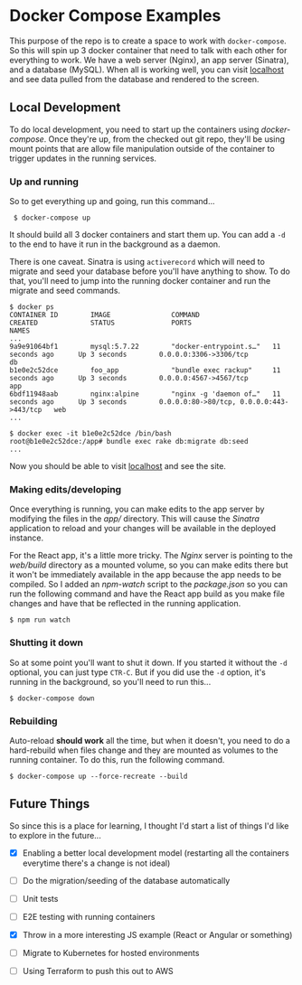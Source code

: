 # Docker Compose Examples

This purpose of the repo is to create a space to work with `docker-compose`. So this will spin up 3 docker container that need to talk with each other for everything to work. We have a web server (Nginx), an app server (Sinatra), and a database (MySQL). When all is working well, you can visit [localhost](http://localhost) and see data pulled from the database and rendered to the screen.

## Local Development

To do local development, you need to start up the containers using *docker-compose*. Once they're up, from the checked out git repo, they'll be using mount points that are allow file manipulation outside of the container to trigger updates in the running services.

### Up and running

So to get everything up and going, run this command...

```
 $ docker-compose up 
```

It should build all 3 docker containers and start them up. You can add a `-d` to the end to have it run in the background as a daemon.

There is one caveat. Sinatra is using `activerecord` which will need to migrate and seed your database before you'll have anything to show. To do that, you'll need to jump into the running docker container and run the migrate and seed commands.

```
$ docker ps
CONTAINER ID        IMAGE               COMMAND                  CREATED             STATUS              PORTS                                      NAMES
...
9a9e91064bf1        mysql:5.7.22        "docker-entrypoint.s…"   11 seconds ago      Up 3 seconds        0.0.0.0:3306->3306/tcp                     db
b1e0e2c52dce        foo_app             "bundle exec rackup"     11 seconds ago      Up 3 seconds        0.0.0.0:4567->4567/tcp                     app
6bdf11948aab        nginx:alpine        "nginx -g 'daemon of…"   11 seconds ago      Up 3 seconds        0.0.0.0:80->80/tcp, 0.0.0.0:443->443/tcp   web
...

$ docker exec -it b1e0e2c52dce /bin/bash
root@b1e0e2c52dce:/app# bundle exec rake db:migrate db:seed
...
```
Now you should be able to visit [localhost](http://localhost) and see the site.

### Making edits/developing

Once everything is running, you can make edits to the app server by modifying the files in the *app/* directory. This will cause the *Sinatra* application to reload and your changes will be available in the deployed instance.

For the React app, it's a little more tricky. The *Nginx* server is pointing to the *web/build* directory as a mounted volume, so you can make edits there but it won't be immediately available in the app because the app needs to be compiled. So I added an *npm-watch* script to the *package.json* so you can run the following command and have the React app build as you make file changes and have that be reflected in the running application.

```
$ npm run watch
```

### Shutting it down

So at some point you'll want to shut it down. If you started it without the `-d` optional, you can just type `CTR-C`. But if you did use the `-d` option, it's running in the background, so you'll need to run this...

```
$ docker-compose down
```

### Rebuilding

Auto-reload **should work** all the time, but when it doesn't, you need to do a hard-rebuild when files change and they are mounted as volumes to the running container. To do this, run the following command.

```
$ docker-compose up --force-recreate --build
```

## Future Things

So since this is a place for learning, I thought I'd start a list of things I'd like to explore in the future...

 - [x] Enabling a better local development model (restarting all the containers everytime there's a change is not ideal)
 - [ ] Do the migration/seeding of the database automatically
 - [ ] Unit tests
 - [ ] E2E testing with running containers
 - [x] Throw in a more interesting JS example (React or Angular or something)
 - [ ] Migrate to Kubernetes for hosted environments
 - [ ] Using Terraform to push this out to AWS

